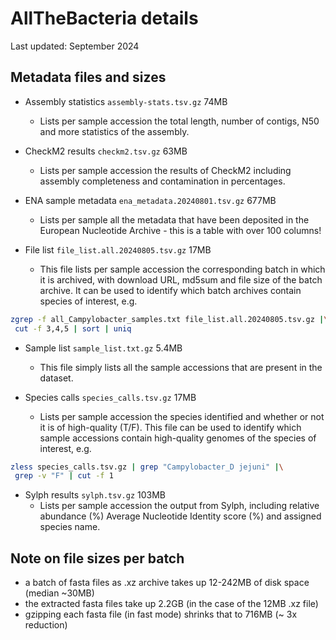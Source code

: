 # AllTheBacteria details

Last updated: September 2024

## Metadata files and sizes

- Assembly statistics `assembly-stats.tsv.gz` 74MB
  - Lists per sample accession the total length, number of contigs, N50 and
   more statistics of the assembly.

- CheckM2 results `checkm2.tsv.gz` 63MB
  - Lists per sample accession the results of CheckM2 including assembly
   completeness and contamination in percentages.

- ENA sample metadata `ena_metadata.20240801.tsv.gz` 677MB
  - Lists per sample all the metadata that have been deposited in the European
   Nucleotide Archive - this is a table with over 100 columns!

- File list `file_list.all.20240805.tsv.gz` 17MB
  - This file lists per sample accession the corresponding batch in which it is
   archived, with download URL, md5sum and file size of the batch archive.
    It can be used to identify which batch archives contain species of interest,
    e.g.

```bash
zgrep -f all_Campylobacter_samples.txt file_list.all.20240805.tsv.gz |\
 cut -f 3,4,5 | sort | uniq
```

- Sample list `sample_list.txt.gz` 5.4MB
  - This file simply lists all the sample accessions that are present in the dataset.

- Species calls `species_calls.tsv.gz` 17MB
  - Lists per sample accession the species identified and whether or not it is of
   high-quality (T/F).
    This file can be used to identify which sample accessions contain
     high-quality genomes of the species of interest,
    e.g.

```bash
zless species_calls.tsv.gz | grep "Campylobacter_D jejuni" |\
 grep -v "F" | cut -f 1
```

- Sylph results `sylph.tsv.gz` 103MB
  - Lists per sample accession the output from Sylph, including relative
   abundance (%) Average Nucleotide Identity score (%) and assigned species name.

## Note on file sizes per batch

- a batch of fasta files as .xz archive takes up 12-242MB of disk space (median ~30MB)
- the extracted fasta files take up 2.2GB (in the case of the 12MB .xz file)
- gzipping each fasta file (in fast mode) shrinks that to 716MB (~ 3x reduction)
